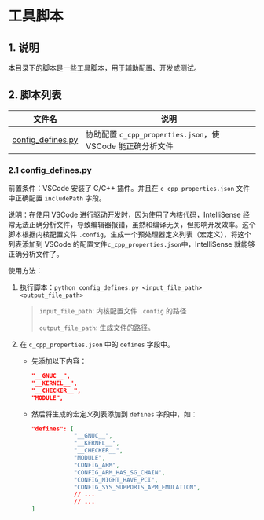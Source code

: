 # 工具脚本

## 1. 说明

本目录下的脚本是一些工具脚本，用于辅助配置、开发或测试。

## 2. 脚本列表

| 文件名                                    | 说明                                                       |
| ----------------------------------------- | ---------------------------------------------------------- |
| [config_defines.py](#21-config_definespy) | 协助配置 `c_cpp_properties.json`，使 VSCode 能正确分析文件 |

### 2.1 config_defines.py

前置条件：VSCode 安装了 C/C++ 插件。并且在 `c_cpp_properties.json` 文件中正确配置 `includePath` 字段。

说明：在使用 VSCode 进行驱动开发时，因为使用了内核代码，IntelliSense 经常无法正确分析文件，导致编辑器报错，虽然和编译无关，但影响开发效率。这个脚本根据内核配置文件 `.config`，生成一个预处理器定义列表（宏定义），将这个列表添加到 VSCode 的配置文件`c_cpp_properties.json`中，IntelliSense 就能够正确分析文件了。

使用方法：

1. 执行脚本：`python config_defines.py <input_file_path> <output_file_path>`

   > `input_file_path`: 内核配置文件 `.config` 的路径
   > 
   > `output_file_path`: 生成文件的路径。

2. 在 `c_cpp_properties.json` 中的 `defines` 字段中。

   - 先添加以下内容：

     ```json
     "__GNUC__",
     "__KERNEL__",
     "__CHECKER__",
     "MODULE",
     ```

   - 然后将生成的宏定义列表添加到 `defines` 字段中，如：

     ```json
     "defines": [
                 "__GNUC__",
                 "__KERNEL__",
                 "__CHECKER__",
                 "MODULE",
                 "CONFIG_ARM",
                 "CONFIG_ARM_HAS_SG_CHAIN",
                 "CONFIG_MIGHT_HAVE_PCI",
                 "CONFIG_SYS_SUPPORTS_APM_EMULATION",
                 // ...
                 // ...
     ]
     ```
